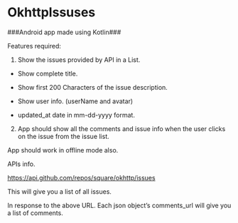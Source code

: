 # OkhttpIssuses

###Android app made using Kotlin###

Features required:


1. Show the issues provided by API in a List.

- Show complete title.

- Show first 200 Characters of the issue description.

- Show user info. (userName and avatar)

- updated_at date in mm-dd-yyyy format.

 

2. App should show all the comments and issue info when the user clicks on the issue from the issue list.

 

App should work in offline mode also.

 

APIs info.

https://api.github.com/repos/square/okhttp/issues

 

This will give you a list of all issues.

In response to the above URL. Each json object’s comments_url will give you a list of comments.

 
